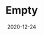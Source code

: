 ---
title: "Empty"
draft: false
date: 2020-12-24
summary: "Tap is currently empty"
favicon: 'images/favicon.ico'
label: 
OG: 
FG: 
SRM: 
IBUS: 
kegged: true
weight: 3
---